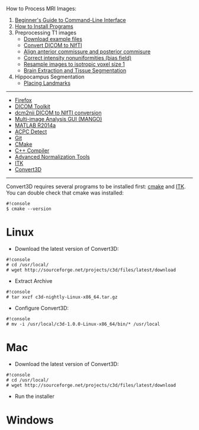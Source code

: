 How to Process MRI Images:

1. [Beginner's Guide to Command-Line Interface](begin_primer)
2. [How to Install Programs](Home)
3. Preprocessing T1 images
     * [Download example files](https://bitbucket.org/njhunsaker/preprocessing-t1-example)
     * [Convert DICOM to NIfTI](preprocessing_dcm2nii)
     * [Align anterior commissure and posterior commisure](preprocessing_acpcdetect)
     * [Correct intensity nonuniformities (bias field)](preprocessing_N4BiasFieldCorrection)
     * [Resample images to isotropic voxel size 1](preprocessing_resample)
     * [Brain Extraction and Tissue Segmentation](preprocessing_antscorticalthickness)
4. Hippocampus Segmentation
     * [Placing Landmarks](hpc_landmarks)

---------------------------------------

* [Firefox](install_firefox)
* [DICOM Toolkit](install_dcmtk)
* [dcm2nii DICOM to NIfTI conversion](install_dcm2nii)
* [Multi-image Analysis GUI (MANGO)](install_mango)
* [MATLAB R2014a](install_matlabR2014a)
* [ACPC Detect](install_acpcdetect)
* [Git](install_git)
* [CMake](install_cmake)
* [C++ Compiler](install_gcc)
* [Advanced Normalization Tools](install_ants)
* [ITK](install_itk)
* [Convert3D](install_convert3d)

---------------------------------------

Convert3D requires several programs to be installed first: [cmake](install_cmake) and [ITK](install_itk). You can double check that cmake was installed:

```
#!console
$ cmake --version
```

# Linux

* Download the latest version of Convert3D:

```
#!console
# cd /usr/local/
# wget http://sourceforge.net/projects/c3d/files/latest/download
```

* Extract Archive

```
#!console
# tar xvzf c3d-nightly-Linux-x86_64.tar.gz
```

* Configure Convert3D:

```
#!console
# mv -i /usr/local/c3d-1.0.0-Linux-x86_64/bin/* /usr/local
```

# Mac

* Download the latest version of Convert3D:

```
#!console
# cd /usr/local/
# wget http://sourceforge.net/projects/c3d/files/latest/download
```

* Run the installer

# Windows